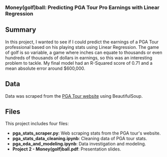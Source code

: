 ### Money(golf)ball: Predicting PGA Tour Pro Earnings with Linear Regression

## Summary

In this project, I wanted to see if I could predict the earnings of a PGA Tour professional based on his playing stats using Linear Regression. The game of golf is so variable, a game where inches can equate to thousands or even hundreds of thousands of dollars in earnings, so this was an interesting problem to tackle.
My final model had an R-Squared score of 0.71 and a mean absolute error around $600,000.

## Data

Data was scraped from the [PGA Tour website](https://www.pgatour.com/stats.html) using BeautifulSoup.

## Files

This project includes four files:

- **pga_stats_scraper.py**: Web scraping stats from the PGA tour's website.
- **pga_stats_data_cleaning.ipynb**: Cleaning data of PGA tour stats.
- **pga_eda_and_modeling.ipynb**: Data investigation and modeling.
- **Project 2 - Money(golf)ball.pdf**: Presentation slides.

